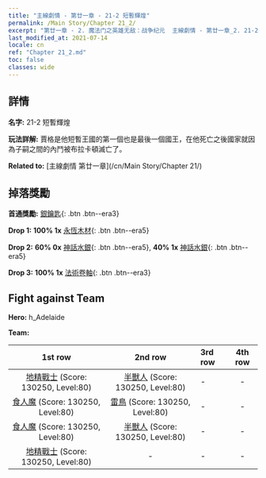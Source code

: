 ```yaml
---
title: "主線劇情 - 第廿一章 - 21-2 短暫輝煌"
permalink: /Main Story/Chapter 21_2/
excerpt: "第廿一章 - 2. 魔法门之英雄无敌：战争纪元  主線劇情 - 第廿一章_2. 21-2 短暫輝煌"
last_modified_at: 2021-07-14
locale: cn
ref: "Chapter 21_2.md"
toc: false
classes: wide
---
```


## 詳情

 **名字:** 21-2 短暫輝煌

 **玩法詳解:** 賈格是他短暫王國的第一個也是最後一個國王，在他死亡之後國家就因為子嗣之間的內鬥被布拉卡頓滅亡了。

 **Related to:** [主線劇情 第廿一章](/cn/Main Story/Chapter 21/)

## 掉落獎勵

 **首通獎勵:** [銀鑰匙](/cn/Items/con_693/){: .btn .btn--era3}

 **Drop 1:** **100% 1x** [永恆木材](/cn/Items/mat_69/){: .btn .btn--era5}

 **Drop 2:** **60% 0x** [神話水銀](/cn/Items/mat_63/){: .btn .btn--era5}, **40% 1x** [神話水銀](/cn/Items/mat_63/){: .btn .btn--era5}

 **Drop 3:** **100% 1x** [法術卷軸](/cn/Items/con_694/){: .btn .btn--era3}


## Fight against Team
 **Hero:** h_Adelaide

 **Team:**


  | 1st row | 2nd row | 3rd row | 4th row |
  |:----:|:----:|:----|:----:|
  | [地精戰士](/cn/units/Goblin/) (Score: 130250, Level:80)  | [半獸人](/cn/units/Orc/) (Score: 130250, Level:80)  | - | - |
  | [食人魔](/cn/units/Ogre/) (Score: 130250, Level:80)  | [雷鳥](/cn/units/Roc/) (Score: 130250, Level:80)  | - | - |
  | [食人魔](/cn/units/Ogre/) (Score: 130250, Level:80)  | [半獸人](/cn/units/Orc/) (Score: 130250, Level:80)  | - | - |
  | [地精戰士](/cn/units/Goblin/) (Score: 130250, Level:80)  | - | - | - |


